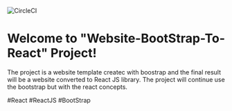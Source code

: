 ![CircleCI](https://circleci.com/gh/circleci/circleci-docs/tree/teesloane-patch-5.svg?style=svg)

# Welcome to "Website-BootStrap-To-React" Project! 

The project is a website template createc with boostrap and the final result will be a website converted to React JS library. The project will continue use the bootstrap but with the react concepts.

#React #ReactJS #BootStrap

